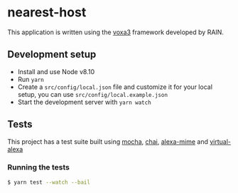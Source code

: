 # nearest-host

This application is written using the [voxa3](https://github.com/mediarain/voxa) framework developed by RAIN.

## Development setup

- Install and use Node v8.10
- Run `yarn`
- Create a `src/config/local.json` file and customize it for your local setup, you can use `src/config/local.example.json`
- Start the development server with `yarn watch`

## Tests

This project has a test suite built using [mocha](https://mochajs.org/), [chai](https://www.chaijs.com/), [alexa-mime](https://www.npmjs.com/package/alexa-mime) and [virtual-alexa](https://www.npmjs.com/package/virtual-alexa)

### Running the tests

```sh
$ yarn test --watch --bail
```

